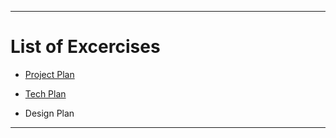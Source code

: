 -----------

# List of Excercises

* [Project Plan](Project_Plan.md)

* [Tech Plan](tech_plan.md)

* Design Plan

------------
